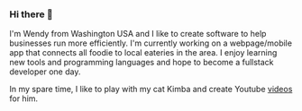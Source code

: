 ### Hi there 👋

I'm Wendy from Washington USA and I like to create software to help businesses run more efficiently. I'm currently
working on a webpage/mobile app that connects all foodie to local eateries in the area. I enjoy learning new tools 
and programming languages and hope to become a fullstack developer one day.

In my spare time, I like to play with my cat Kimba and create Youtube [videos](https://www.youtube.com/watch?v=PxHL8S7eFe8) for him. 
<!--
**wj01011/wj01011** is a ✨ _special_ ✨ repository because its `README.md` (this file) appears on your GitHub profile.

Here are some ideas to get you started:

- 🔭 I’m currently working on ...
- 🌱 I’m currently learning ...
- 👯 I’m looking to collaborate on ...
- 🤔 I’m looking for help with ...
- 💬 Ask me about ...
- 📫 How to reach me: ...
- 😄 Pronouns: ...
- ⚡ Fun fact: ...
-->
